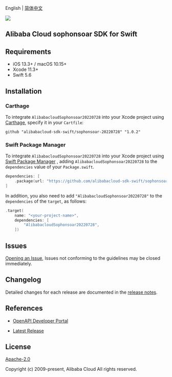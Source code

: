 English | [简体中文](README-CN.md)

![](https://aliyunsdk-pages.alicdn.com/icons/AlibabaCloud.svg)

## Alibaba Cloud sophonsoar SDK for Swift

## Requirements

- iOS 13.3+ / macOS 10.15+
- Xcode 11.3+
- Swift 5.6

## Installation

### Carthage

To integrate `AlibabacloudSophonsoar20220728` into your Xcode project using [Carthage](https://github.com/Carthage/Carthage), specify it in your `Cartfile`:

```ogdl
github "alibabacloud-sdk-swift/sophonsoar-20220728" "1.0.2"
```

### Swift Package Manager

To integrate `AlibabacloudSophonsoar20220728` into your Xcode project using [Swift Package Manager](https://swift.org/package-manager/) , adding `AlibabacloudSophonsoar20220728` to the `dependencies` value of your `Package.swift`.

```swift
dependencies: [
    .package(url: "https://github.com/alibabacloud-sdk-swift/sophonsoar-20220728.git", from: "1.0.2")
]
```

In addition, you also need to add `"AlibabacloudSophonsoar20220728"` to the `dependencies` of the `target`, as follows:

```swift
.target(
    name: "<your-project-name>",
    dependencies: [
        "AlibabacloudSophonsoar20220728",
    ])
```

## Issues

[Opening an Issue](https://github.com/alibabacloud-sdk-swift/sophonsoar-20220728/issues/new), Issues not conforming to the guidelines may be closed immediately.

## Changelog

Detailed changes for each release are documented in the [release notes](./ChangeLog.txt).

## References

* [OpenAPI Developer Portal](https://next.api.alibabacloud.com/home)
- [Latest Release](https://github.com/alibabacloud-sdk-swift/sophonsoar-20220728)

## License

[Apache-2.0](http://www.apache.org/licenses/LICENSE-2.0)

Copyright (c) 2009-present, Alibaba Cloud All rights reserved.
